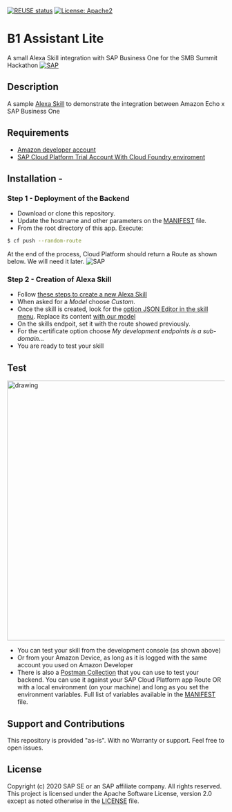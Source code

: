 [![REUSE status](https://api.reuse.software/badge/github.com/SAP-Samples/b1-assistant-lite)](https://api.reuse.software/info/github.com/SAP-Samples/b1-assistant-lite)
[![License: Apache2](https://img.shields.io/badge/License-Apache2-green.svg)](https://opensource.org/licenses/Apache-2.0)

# B1 Assistant Lite
A small Alexa Skill integration with SAP Business One for the SMB Summit Hackathon
[![SAP](https://i.imgur.com/80Ohjn6.png)](http://cloudplatform.sap.com/)

## Description
A sample [Alexa Skill](https://www.amazon.co.uk/b?ie=UTF8&node=10068517031) to demonstrate the integration between Amazon Echo x SAP Business One

## Requirements
* [Amazon developer account](https://developer.amazon.com/)
* [SAP Cloud Platform Trial Account With Cloud Foundry enviroment](https://developers.sap.com/tutorials/hcp-create-trial-account.html)


## Installation - 
### Step 1 - Deployment of the Backend
* Download or clone this repository.
* Update the hostname and other parameters on the [MANIFEST](manifest.yml) file.
* From the root directory of this app. Execute:
```sh
$ cf push --random-route
```
At the end of the process, Cloud Platform should return a Route as shown below. We will need it later.
![SAP](https://i.imgur.com/exuU9vu.png)

### Step 2 - Creation of Alexa Skill
* Follow [these steps to create a new Alexa Skill](https://developer.amazon.com/docs/devconsole/create-a-skill-and-choose-the-interaction-model.html#create-a-new-skill)
* When asked for a *Model* choose *Custom*.
* Once the skill is created, look for the [option JSON Editor in the skill menu](https://i.imgur.com/TO1FOvG.png). Replace its content [with our model](skill/IntentSchema.json)
* On the skills endpoit, set it with the route showed previously.
* For the certificate option choose *My development endpoints is a sub-domain...*
* You are ready to test your skill

## Test
<img src="https://i.imgur.com/xkw6lXx.png" alt="drawing" width="600"/>

* You can test your skill from the development console (as shown above)
* Or from your Amazon Device, as long as it is logged with the same account you used on Amazon Developer
* There is also a [Postman Collection](test/Alexa.postman_collection.json) that you can use to test your backend. You can use it against your SAP Cloud Platform app Route OR with a local environment (on your machine) and long as you set the environment variables. Full list of variables available in the [MANIFEST](manifest.yml) file.

## Support and Contributions  
This repository is provided "as-is". With no Warranty or support. Feel free to open issues.

## License
Copyright (c) 2020 SAP SE or an SAP affiliate company. All rights reserved. This project is licensed under the Apache Software License, version 2.0 except as noted otherwise in the [LICENSE](LICENSES/Apache-2.0.txt) file.


